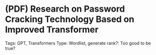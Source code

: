 # (PDF) Research on Password Cracking Technology Based on Improved Transformer

Tags: GPT, Transformers
Type: Wordlist, generate
rank?: Too good to be true?